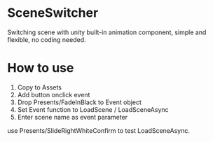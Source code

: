 # SceneSwitcher
Switching scene with unity built-in animation component, simple and flexible, no coding needed.

# How to use
1. Copy to Assets
2. Add button onclick event
3. Drop Presents/FadeInBlack to Event object
4. Set Event function to LoadScene / LoadSceneAsync
5. Enter scene name as event parameter

use Presents/SlideRightWhiteConfirm to test LoadSceneAsync.
